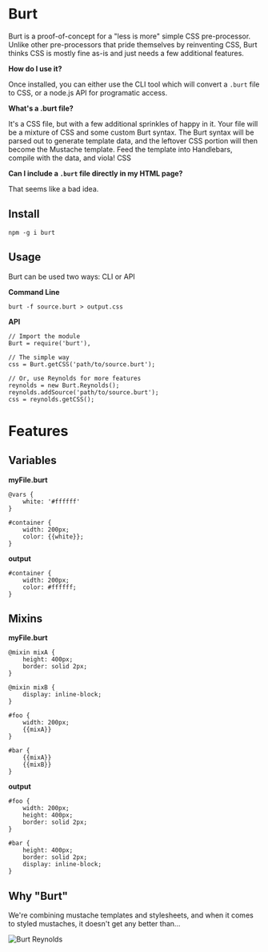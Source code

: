 Burt
========================

Burt is a proof-of-concept for a "less is more" simple CSS pre-processor.  Unlike other pre-processors that pride themselves by reinventing CSS, Burt thinks CSS is mostly fine as-is and just needs a few additional features.

**How do I use it?**

Once installed, you can either use the CLI tool which will convert a `.burt` file to CSS, or a node.js API for programatic access.

**What's a .burt file?**

It's a CSS file, but with a few additional sprinkles of happy in it.  Your file will be a mixture of CSS and some custom Burt syntax.  The Burt syntax will be parsed out to generate template data, and the leftover CSS portion will then become the Mustache template.  Feed the template into Handlebars, compile with the data, and viola! CSS

**Can I include a `.burt` file directly in my HTML page?**

That seems like a bad idea.

Install
-------

    npm -g i burt

Usage
-----

Burt can be used two ways: CLI or API

**Command Line**

    burt -f source.burt > output.css

**API**
	
	// Import the module
	Burt = require('burt'),
    
	// The simple way
    css = Burt.getCSS('path/to/source.burt');

    // Or, use Reynolds for more features 
    reynolds = new Burt.Reynolds();
    reynolds.addSource('path/to/source.burt');
    css = reynolds.getCSS();

Features
========

Variables
---------
**myFile.burt**

    @vars {
        white: '#ffffff'
    }

    #container {
        width: 200px;
        color: {{white}};
    }

**output**

    #container {
        width: 200px;
        color: #ffffff;
    }

Mixins
------

**myFile.burt**

	@mixin mixA {
		height: 400px;
		border: solid 2px;
	}

	@mixin mixB {
		display: inline-block;
	}

	#foo {
		width: 200px;
		{{mixA}}
	}

	#bar {
		{{mixA}}
		{{mixB}}
	}

**output**

	#foo {
		width: 200px;
		height: 400px;
		border: solid 2px;
	}

	#bar {
		height: 400px;
		border: solid 2px;
		display: inline-block;
	}

Why "Burt"
-----

We're combining mustache templates and stylesheets, and when it comes to styled mustaches, it doesn't get any better than...

![Burt Reynolds](http://i.imgur.com/PevJB.jpg)
